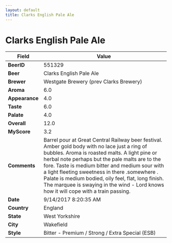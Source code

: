 ```yaml
---
layout: default
title: Clarks English Pale Ale
---
```


# Clarks English Pale Ale

| Field         | Value     |
|---------------|-----------|
| **BeerID** | 551329 |
| **Beer** | Clarks English Pale Ale |
| **Brewer** | Westgate Brewery (prev Clarks Brewery) |
| **Aroma** | 6.0 |
| **Appearance** | 4.0 |
| **Taste** | 6.0 |
| **Palate** | 4.0 |
| **Overall** | 12.0 |
| **MyScore** | 3.2 |
| **Comments** | Barrel pour at Great Central Railway beer festival. Amber gold body with no lace just a ring of bubbles. Aroma is roasted malts. A light pine or herbal note perhaps but the pale malts are to the fore. Taste is medium bitter and medium sour with a light fleeting sweetness in there .somewhere . Palate is medium bodied, oily feel, flat, long finish. The marquee is swaying in the wind - Lord knows how it will cope with a train passing. |
| **Date** | 9/14/2017 8:20:35 AM |
| **Country** | England |
| **State** | West Yorkshire |
| **City** | Wakefield |
| **Style** | Bitter - Premium / Strong / Extra Special (ESB) |
